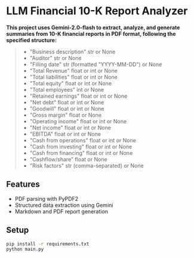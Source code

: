 # LLM Financial 10-K Report Analyzer

**This project uses Gemini-2.0-flash to extract, analyze, and generate summaries from 10-K financial reports in PDF format, following the specified structure:**
> - "Business description"	str or None
> - "Auditor"	str or None
> - "Filling date"	str (formatted "YYYY-MM-DD") or None
> - "Total Revenue"	float or int or None
> - "Total liabilities"	float or int or None
> - "Total equity"	float or int or None
> - "Total employees"	int or None
> - "Retained earnings"	float or int or None
> - "Net debt"	float or int or None
> - "Goodwill"	float or int or None
> - "Gross margin"	float or None
> - "Operating income"	float or int or None
> - "Net income"	float or int or None
> - "EBITDA"	float or int or None
> - "Cash from operations"	float or int or None
> - "Cash from investing"	float or int or None
> - "Cash from financing"	float or int or None
> - "Cashflow/share"	float or None
> - "Risk factors"	str (comma-separated) or None

## Features
- PDF parsing with PyPDF2
- Structured data extraction using Gemini
- Markdown and PDF report generation

## Setup
```bash
pip install -r requirements.txt
python main.py
